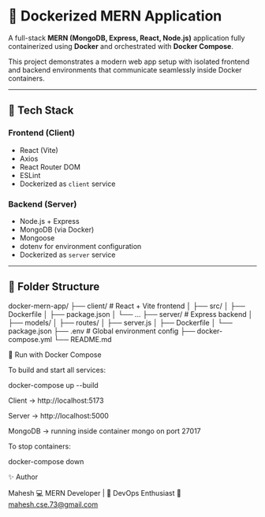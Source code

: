 # 🚀 Dockerized MERN Application

A full-stack **MERN (MongoDB, Express, React, Node.js)** application fully containerized using **Docker** and orchestrated with **Docker Compose**.

This project demonstrates a modern web app setup with isolated frontend and backend environments that communicate seamlessly inside Docker containers.

---

## 🧩 Tech Stack

### Frontend (Client)
- React (Vite)
- Axios
- React Router DOM
- ESLint
- Dockerized as `client` service

### Backend (Server)
- Node.js + Express
- MongoDB (via Docker)
- Mongoose
- dotenv for environment configuration
- Dockerized as `server` service

---

## 📂 Folder Structure
docker-mern-app/
├── client/ # React + Vite frontend
│ ├── src/
│ ├── Dockerfile
│ ├── package.json
│ └── ...
├── server/ # Express backend
│ ├── models/
│ ├── routes/
│ ├── server.js
│ ├── Dockerfile
│ └── package.json
├── .env # Global environment config
├── docker-compose.yml
└── README.md

🐳 Run with Docker Compose

To build and start all services:

docker-compose up --build


Client → http://localhost:5173

Server → http://localhost:5000

MongoDB → running inside container mongo on port 27017

To stop containers:

docker-compose down


✨ Author

Mahesh
💻 MERN Developer | 🐳 DevOps Enthusiast
📧 mahesh.cse.73@gmail.com
